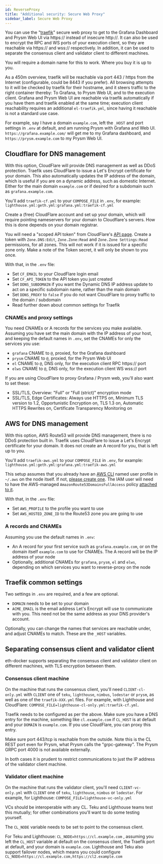 ```yaml
---
id: ReverseProxy
title: "Additional security: Secure Web Proxy"
sidebar_label: Secure Web Proxy
---
```


You can use the "[traefik](https://traefik.io/)" secure web proxy to get to the Grafana Dashboard and Prysm Web UI via https:// instead of insecure http://. It can also be used to encrypt the RPC and WS ports of your execution client, so they are reachable via https:// and wss:// respectively. In addition, it can be used to separate the consensus client and validator client to different machines.

You will require a domain name for this to work. Where you buy it is up to you.

As a 450m overview, traefik will be reachable via port 443 / https from the Internet (configurable, could be 8443 if you prefer). All browsing attempts to it will be checked by traefik for their hostname, and it steers traffic to the right container thereby: To Grafana, to Prysm Web UI, and to the execution client. Grafana and Prysm Web UI are reachable via traefik automatically if you have them and traefik enabled at the same time; execution client reachability requires an additional `el-traefik.yml`, since having it reachable is not a standard use case.

For example, say I have a domain `example.com`, left the `_HOST` and port settings in `.env` at default, and am running Prysm with Grafana and Web UI.
`https://grafana.example.com/` will get me to my Grafana dashboard, and `https://prysm.example.com` to my Prysm Web UI.

## Cloudflare for DNS management

With this option, CloudFlare will provide DNS management as well as DDoS protection. Traefik uses CloudFlare to issue a Let's Encrypt certificate for your domain. This also automatically updates the IP address of the domain, which is useful if you are on a dynamic address, such as domestic Internet. Either for the main domain `example.com` or if desired for a subdomain such as `grafana.example.com`.

You'll add `traefik-cf.yml` to your `COMPOSE_FILE` in `.env`, for example: `lighthouse.yml:geth.yml:grafana.yml:traefik-cf.yml`

Create a (free) CloudFlare account and set up your domain, which will require pointing nameservers for your domain
to Cloudflare's servers. How this is done depends on your domain registrar.

You will need a "scoped API token" from CloudFlare's [API page](https://dash.cloudflare.com/profile/api-tokens). Create a token with `Zone.DNS:Edit`, `Zone.Zone:Read` and `Zone.Zone Settings:Read` permissions, for all zones. This will not work if it is issued for a specific zone only. Make a note of the Token secret, it will only be shown to you once.

With that, in the `.env` file:
- Set `CF_EMAIL` to your CloudFlare login email
- Set `CF_API_TOKEN` to the API token you just created
- Set `DDNS_SUBDOMAIN` if you want the Dynamic DNS IP address update to act on a specific subdomain name, rather than the main domain
- Set `DDNS_PROXY` to `false` if you do not want CloudFlare to proxy traffic to the domain / subdomain
- Read further down about common settings for Traefik

### CNAMEs and proxy settings

You need CNAMEs or A records for the services you make available. Assuming you have set the main domain with the IP address of your host, and keeping the default names in `.env`, set the CNAMEs for only the services you use:

- `grafana` CNAME to `@`, proxied, for the Grafana dashboard
- `prysm` CNAME to `@`, proxied, for the Prysm Web UI
- `el` CNAME to `@`, DNS only, for the execution client RPC https:// port
- `elws` CNAME to `@`, DNS only, for the execution client WS wss:// port

If you are using CloudFlare to proxy Grafana / Prysm web, you'll also want to set these:

- SSL/TLS, Overview: "Full" or "Full (strict)" encryption mode
- SSL/TLS, Edge Certificates: Always use HTTPS on, Minimum TLS version to 1.2, Opportunistic Encryption on, TLS 1.3 on, Automatic HTTPS Rewrites on, Certificate Transparency Monitoring on

## AWS for DNS management

With this option, AWS Route53 will provide DNS management, there is no DDoS protection built in. Traefik uses CloudFlare to issue a Let's Encrypt certificate for your domain. It does not create an A record for you, that is left up to you.

You'll add `traefik-aws.yml` to your `COMPOSE_FILE` in `.env`, for example: `lighthouse.yml:geth.yml:grafana.yml:traefik-aws.yml`

This setup assumes that you already have an [AWS CLI](https://docs.aws.amazon.com/cli/latest/userguide/getting-started-install.html) named user profile in `~/.aws` on the node itself. If not, [please create one](https://docs.aws.amazon.com/cli/latest/userguide/cli-configure-profiles.html). The IAM user will need to have the AWS-managed `AmazonRoute53DomainsFullAccess` policy [attached to it](https://docs.aws.amazon.com/IAM/latest/UserGuide/access_policies_manage-attach-detach.html).

With that, in the `.env` file:
- Set `AWS_PROFILE` to the profile you want to use
- Set `AWS_HOSTED_ZONE_ID` to the Route53 zone you are going to use

### A records and CNAMEs

Assuming you use the default names in `.env`:

- An A record for your first service such as `grafana.example.com`, or on the domain itself `example.com` to use for CNAMEs. The A record will be the IP address of your node
- Optionally, additional CNAMEs for `grafana`, `prysm`, `el` and `elws`, depending on which services you want to reverse-proxy on the node

## Traefik common settings

Two settings in `.env` are required, and a few are optional.

- `DOMAIN` needs to be set to your domain
- `ACME_EMAIL` is the email address Let's Encrypt will use to communicate with you. This need not be the same address as your DNS provider's account.

Optionally, you can change the names that services are reachable under, and adjust CNAMEs to match. These are the `_HOST` variables.

## Separating consensus client and validator client

eth-docker supports separating the consensus client and validator client on different machines, with TLS encryption between them.

### Consensus client machine

On the machine that runs the consensus client, you'll need `CLIENT-cl-only.yml` with `CLIENT` one of `teku`, `lighthouse`, `nimbus`, `lodestar` or `prysm`, as well as one of the `traefik-XXX.yml` files. For example, with Lighthouse and CloudFlare: `COMPOSE_FILE=lighthouse-cl-only.yml:traefik-cf.yml`.

Traefik needs to be configured as per the above. Make sure you have a DNS entry for the machine, something like `cl.example.com` if `CL_HOST` is at default and your `DOMAIN` is `example.com`. If you use CloudFlare, you can proxy this entry.

Make sure port 443/tcp is reachable from the outside. Note this is the CL REST port even for Prysm, what Prysm calls the "grpc-gateway". The Prysm GRPC port 4000 is not available externally.

In both cases it is prudent to restrict communications to just the IP address of the validator client machine.

### Validator client machine

On the machine that runs the validator client, you'll need `CLIENT-vc-only.yml` with `CLIENT` one of `teku`, `lighthouse`, `nimbus` or `lodestar`. For example, for Lighthouse: `COMPOSE_FILE=lighthouse-vc-only.yml`

VCs should be interoperable with any CL. Teku and Lighthouse teams test this mutually; for other combinations you'll want to do some testing yourself.

The `CL_NODE` variable needs to be set to point to the consensus client.

For Teku and Lighthouse: `CL_NODE=https://cl.example.com` , assuming you left the `CL_HOST` variable at default on the consensus client, the Traefik port at default, and your domain is `example.com`.
Lighthouse and Teku also support failover nodes, which means you could configure `CL_NODE=https://cl.example.com,https://cl2.example.com`

